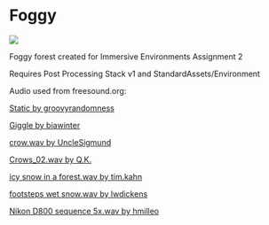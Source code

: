 # Foggy

![](https://i.imgur.com/TVuHT46.png)

Foggy forest created for Immersive Environments Assignment 2

Requires Post Processing Stack v1 and StandardAssets/Environment

Audio used from freesound.org:

[Static by groovyrandomness](https://freesound.org/people/groovyrandomness/sounds/171257/)

[Giggle by biawinter](https://freesound.org/people/biawinter/sounds/408083/)

[crow.wav by UncleSigmund](https://freesound.org/people/UncleSigmund/sounds/138344/)

[Crows_02.wav by Q.K.](https://freesound.org/people/Q.K./sounds/56234/)

[icy snow in a forest.wav by tim.kahn](https://freesound.org/people/tim.kahn/sounds/178154/)

[footsteps wet snow.wav by lwdickens](https://freesound.org/people/lwdickens/sounds/263501/)

[Nikon D800 sequence 5x.wav by hmilleo](https://freesound.org/people/hmilleo/sounds/404843/)